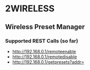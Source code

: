 # 2WIRELESS
## Wireless Preset Manager
### Supported REST Calls (so far)
- http://192.168.0.1/remoteenable
- http://192.168.0.1/remotedisable
- http://192.168.0.1/getpresets?addr=<module addr in hex>
